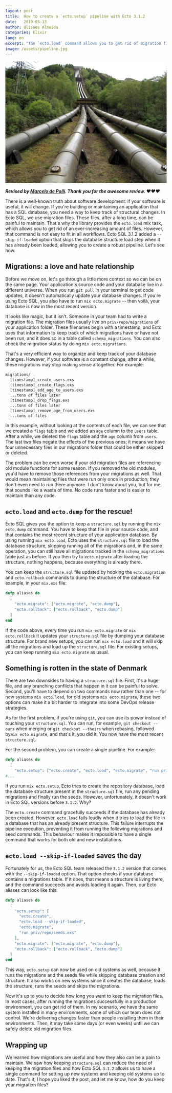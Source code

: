 ```yaml
---
layout: post
title:  How to create a `ecto.setup` pipeline with Ecto 3.1.2
date:   2019-05-13
author: Ulisses Almeida
categories: Elixir
lang: en
excerpt: "The `ecto.load` command allows you to get rid of migration files. However, that command is not easy to fit in all workflows. Ecto SQL 3.1.2 added a `--skip-if-loaded` option that skips the database structure load step  when it has already been loaded, allowing you to create a robust pipeline."
image: /assets/pipeline.jpg
---
```


![pipeline](/assets/pipeline.jpg)

__*Revised by [Marcelo de Polli](https://twitter.com/mdepolli). Thank you for the awesome review. ❤❤❤*__

There is a well-known truth about software development: if your software is useful, it will change. If you're building or maintaining an application that has a SQL database, you need a way to keep track of structural changes. In Ecto SQL, we use migration files. These files, after a long time, can be painful to maintain. That's why the library provides the `ecto.load` mix task, which allows you to get rid of an ever-increasing amount of files. However, that command is not easy to fit in all workflows. Ecto SQL 3.1.2 added a `--skip-if-loaded` option that skips the database structure load step when it has already been loaded, allowing you to create a robust pipeline. Let's see how.

## Migrations: a love and hate relationship

Before we move on, let's go through a little more context so we can be on the same page. Your application's source code and your database live in a different universe. When you run `git pull` in your terminal to get code updates, it doesn't automatically update your database changes. If you're using Ecto SQL, you also have to run `mix ecto.migrate` -- then voilà, your database is now in the most recent version.

It looks like magic, but it isn't. Someone in your team had to write a migration file. The migration files usually live on `priv/repo/migrations` of your application folder. These filenames begin with a timestamp, and Ecto uses that information to keep track of which migrations have or have not been run, and it does so in a table called `schema_migrations`. You can also check the migration status by doing `mix ecto.migrations`.

That's a very efficient way to organize and keep track of your database changes. However, if your software is a constant change, after a while, these migrations may stop making sense altogether. For example:

```
migrations/
  [timestamp]_create_users.exs
  [timestamp]_create_flags.exs
  [timestamp]_add_age_to_users.exs
  ...tons of files later
  [timestamp]_drop_flags.exs
  ...tons of files later
  [timestamp]_remove_age_from_users.exs
  ...tons of files
```

In this example, without looking at the contents of each file, we can see that we created a `flags` table and we added an `age` column to the `users` table. After a while, we deleted the `flags` table and the `age` column from `users`. The last two files negate the effects of the previous ones; it means we have four unnecessary files in our migrations folder that could be either skipped or deleted.

The problem can be even worse if your old migration files are referencing old module functions for some reason. If you removed the old modules, you'd have to remove those references from your migrations as well. That would mean maintaining files that were run only once in production; they don't even need to run there anymore. I don't know about you, but for me, that sounds like a waste of time. No code runs faster and is easier to maintain than any code.

## `ecto.load` and `ecto.dump` for the rescue!

Ecto SQL gives you the option to keep a `structure.sql` by running the `mix ecto.dump`  command. You have to keep that file in your source code, and that contains the most recent structure of your application database. By using running `mix ecto.load`, Ecto uses the `structure.sql` file to load the database structure, skipping running all of the migrations and, in the same operation, you can still have all migrations tracked in the `schema_migrations` table just as before. If you then try to `ecto.migrate` after loading the structure, nothing happens, because everything is already there.

You can keep the `structure.sql` file updated by hooking the `ecto.migration` and `ecto.rollback` commands to dump the structure of the database. For example, in your `mix.exs` file:

```elixir
defp aliases do
  [
    "ecto.migrate": ["ecto.migrate", "ecto.dump"],
    "ecto.rollback": ["ecto.rollback", "ecto.dump"]
  ]
end
```

If the code above, every time you run `mix ecto.migrate` or `mix ecto.rollback` it updates your `structure.sql` file by dumping your database structure. For brand new setups, you can run `mix ecto.load` and it will skip all the migrations and load up the `structure.sql` file. For existing setups, you can keep running `mix ecto.migrate` as usual.

## Something is rotten in the state of Denmark

There are two downsides to having a `structure.sql` file. First, it's a huge file, and any branching conflicts that happen in it can be painful to solve. Second, you'll have to depend on two commands now rather than one -- for new systems `mix ecto.load`, for old systems `mix ecto.migrate`, these two options can make it a bit harder to integrate into some DevOps release strategies.

As for the first problem, if you're using `git`, you can use its power instead of touching your `structure.sql`. You can run, for example, `git checkout --ours` when merging or `git checkout --theirs` when rebasing, followed by`mix ecto.migrate`, and that's it, you did it. You now have the most recent `structure.sql`.

For the second problem, you can create a single pipeline. For example:

```elixir
defp aliases do
  [
    "ecto.setup": ["ecto.create", "ecto.load", "ecto.migrate", "run priv/repo/seeds.exs"],
#...
```

If you run `mix ecto.setup`, Ecto tries to create the repository database, load the database structure present in the `structure.sql` file, run any pending migrations and finally run the seeds. However, unfortunately, it doesn't work in Ecto SQL versions before `3.1.2`. Why?

The `ecto.create` command gracefully succeeds if the database has already been created. However, `ecto.load` fails loudly when it tries to load the file in a database that has an already present structure. This failure interrupts the pipeline execution, preventing it from running the following migrations and seed commands. This behaviour makes it impossible to have a single command that works for both old and new installations.

## `ecto.load --skip-if-loaded` saves the day

Fortunately for us, the Ecto SQL team released the `3.1.2` version that comes with the `--skip-if-loaded` option. That option checks if your database contains a migrations table. If it does, that means a structure is living there, and the command succeeds and avoids loading it again. Then, our Ecto aliases can look like this:

```elixir
defp aliases do
  [
    "ecto.setup": [
      "ecto.create",
      "ecto.load --skip-if-loaded",
      "ecto.migrate",
      "run priv/repo/seeds.exs"
    ],
    "ecto.migrate": ["ecto.migrate", "ecto.dump"],
    "ecto.rollback": ["ecto.rollback", "ecto.dump"]
  ]
end
```

This way, `ecto.setup` can now be used on old systems as well, because it runs the migrations and the seeds file while skipping database creation and structure. It also works on new systems since it creates the database, loads the structure, runs the seeds and skips the migrations.

Now it's up to you to decide how long you want to keep the migration files. In most cases, after running the migrations successfully in a production environment, you can get rid of them. In my scenario, we have the same system installed in many environments, some of which our team does not control. We're delivering changes faster than people installing them in their environments. Then, it may take some days (or even weeks) until we can safely delete old migration files.

## Wrapping up

We learned how migrations are useful and how they also can be a pain to maintain. We saw how keeping `structure.sql` can reduce the need of keeping the migration files and how Ecto SQL `3.1.2` allows us to have a single command for setting up new systems and keeping old systems up to date. That's it; I hope you liked the post, and let me know, how do you keep your migration files?
